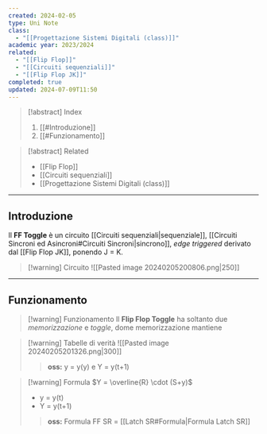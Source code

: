 ```yaml
---
created: 2024-02-05
type: Uni Note
class:
  - "[[Progettazione Sistemi Digitali (class)]]"
academic year: 2023/2024
related:
  - "[[Flip Flop]]"
  - "[[Circuiti sequenziali]]"
  - "[[Flip Flop JK]]"
completed: true
updated: 2024-07-09T11:50
---
```

>[!abstract] Index
>1. [[#Introduzione]]
>2. [[#Funzionamento]]

>[!abstract] Related
>- [[Flip Flop]]
>- [[Circuiti sequenziali]]
>- [[Progettazione Sistemi Digitali (class)]]

---
## Introduzione

Il **FF Toggle** è un circuito [[Circuiti sequenziali|sequenziale]], [[Circuiti Sincroni ed Asincroni#Circuiti Sincroni|sincrono]], *edge triggered* derivato dal [[Flip Flop JK]], ponendo J = K.

>[!warning] Circuito
>![[Pasted image 20240205200806.png|250]]

---
## Funzionamento

>[!warning] Funzionamento
>Il **Flip Flop Toggle** ha soltanto due  *memorizzazione* e *toggle*, dome memorizzazione mantiene 

>[!warning] Tabelle di verità
>![[Pasted image 20240205201326.png|300]]
>
>>**oss:** y = y(y) e Y = y(t+1)

>[!warning] Formula
>$Y = \overline{R} \cdot (S+y)$
>- y = y(t)
>- Y = y(t+1)
>
>>**oss:** Formula FF SR =  [[Latch SR#Formula|Formula Latch SR]]
